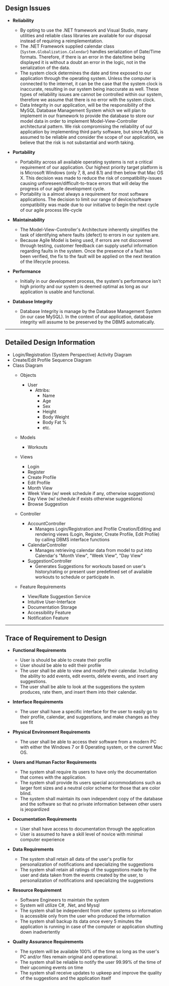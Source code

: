 ## Design Issues
- **Reliability**
  - By opting to use the .NET framework and Visual Studio, many utilities and reliable class libraries are available for our disposal instead of requiring a reimplementation.
  - The .NET Framework supplied calendar class (`System.Globalization.Calendar`) handles serialization of Date/Time formats.  Therefore, if there is an error in the date/time being displayed it is without a doubt an error in the logic, not in the serialization of the data.
  - The system clock determines the date and time exposed to our application through the operating system.  Unless the computer is connected to the internet, it can be the case that the system clock is inaccurate,  resulting in our system being inaccurate as well.  These types of reliability issues are cannot be controlled within our system, therefore we assume that there is no error with the system clock.
  - Data Integrity in our application, will be the responsibility of the MySQL Database Management System which we will plan to implement in our framework to provide the database to store our model data in order to implement Model-View-Controller architectural pattern.  We risk compromising the reliability of our application by implementing third party software, but since MySQL is assumed to be reliable and consider the scope of our application, we believe that the risk is not substantial and worth taking. 
  
- **Portability**
  - Portability across all available operating systems is not a critical requirement of our application.  Our highest priority target platform is is Microsoft Windows (only 7, 8, and 8.1) and then below that Mac OS X.  This decision was made to reduce the risk of compatibility-issues causing unforeseen/difficult-to-trace errors that will delay the progress of our agile development cycle.
  - Portability is a almost always a requirement for most software applications.  The decision to limit our range of device/software compatibility was made due to our initiative to begin the next cycle of our agile process life-cycle
  
- **Maintainability**
	* The Model-View-Controller's Architecture inherently simplifies the task of identifying where faults (defect) to errors in our system are.  
	* Because Agile Model is being used, if errors are not discovered through testing, customer feedback can supply useful information regarding faults in the system.  Once the presence of a fault has been verified, the fix to the fault will be applied on the next iteration of the lifecycle process.
- **Performance**
	* Initially in our development process, the system's performance isn't high priority and our system is deemed optimal as long as our application is usable and functional.  
	
- **Database Integrity**
	* Database Integrity is manage by the Database Management System (in our case MySQL).  In the context of our application, database integrity will assume to be preserved by the DBMS automatically.




--------------------



## Detailed Design Information
* Login/Registration (System Perspective) Activity Diagram
* Create/Edit Profile Sequence Diagram
* Class Diagram
	* Objects
		* User
			* Attribs: 
				* Name
				* Age
				* Sex
				* Height
				* Body Weight
				* Body Fat %
				* etc.
	* Models
		* Workouts
	* Views
		* Login 
		* Register
		* Create Profile
		* Edit Profile
		* Month View 
		* Week View  (w/ week schedule if any, otherwise suggestions)
		* Day View (w/ schedule if exists otherwise suggestions)
		* Browse Suggestion 
	* Controller
		* AccountController
			* Manages Login/Registration and Profile Creation/Editing and rendering views (Login, Register, Create Profile, Edit Profile) by calling DBMS interface functions
		* CalendarController
			* Manages retrieving calendar data from model to put into Calendar's "Month View", "Week View", "Day View"
		* SuggestionController
			* Generates Suggestions for workouts based on user's history/rating or present user predefined set of available workouts to schedule or participate in.

	* Feature Requirements
		* View/Rate Suggestion Service 
		* Intuitive User-Interface
		* Documentation Storage
		* Accessibility Feature
		* Notification Feature





--------------------



## Trace of Requirement to Design

- **Functional Requirements**
	* User is should be able to create their profile
	* User should be able to edit their profile
	* The user shall be able to view and modify their calendar. Including the ability to add events, edit events, delete events, and insert any suggestions.
	* The user shall be able to look at the suggestions the system produces, rate them, and insert them into their calendar.

- **Interface Requirements**
	* The user shall have a specific interface for the user to easily go to their profile, calendar, and suggestions, and make changes as they see fit

- **Physical Environment Requirements**
	* The user shall be able to access their software from a modern PC with either the Windows 7 or 8 Operating system, or the current Mac OS.
- **Users and Human Factor Requirements**
	* The system shall require its users to have only the documentation that comes with the application.
	* The system shall provide its users special accommodations such as larger font sizes and a neutral color scheme for those that are color blind.
	* The system shall maintain its own independent copy of the database and the software so that no private information between other users is jeopardized
	
- **Documentation Requirements**
	* User shall have access to documentation through the application
	* User is assumed to have a skill level of novice with minimal computer experience
	
- **Data Requirements**
	* The system shall retain all data of the user's profile for personalization of notifications and specializing the suggestions
	* The system shall retain all ratings of the suggestions made by the user and data taken from the events created by the user, to personalization of notifications and specializing the suggestions
	
- **Resource Requirement**
	* Software Engineers to maintain the system
	* System will utilize C#, .Net, and Mysql
	* The system shall be independent from other systems so information is accessible only from the user who produced the information
	* The system shall backup its data once every 5 minutes the application is running in case of the computer or application shutting down inadvertently
	
- **Quality Assurance Requirements**
	* The system will be available 100% of the time so long as the user's PC and/or files remain original and operational.
	* The system shall be reliable to notify the user 99.99% of the time of their upcoming events on time
	* The system shall receive updates to upkeep and improve the quality of the suggestions and the application itself
